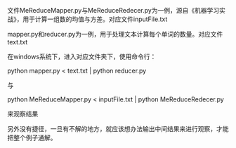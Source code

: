 文件MeReduceMapper.py与MeReduceRedecer.py为一例，源自《机器学习实战》，用于计算一组数的均值与方差。对应文件inputFile.txt

mapper.py和reducer.py为一例，用于处理文本计算每个单词的数量。对应文件text.txt



在windows系统下，进入对应文件夹下，使用命令行：

python  mapper.py < text.txt | python reducer.py

与

python MeReduceMapper.py < inputFile.txt | python MeReduceRedecer.py

来观察结果

另外没有捷径，一旦有不解的地方，就应该想办法输出中间结果来进行观察，才能把整个例子通解。